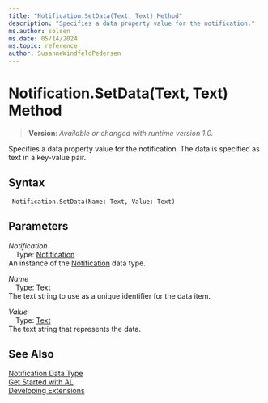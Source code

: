 ```yaml
---
title: "Notification.SetData(Text, Text) Method"
description: "Specifies a data property value for the notification."
ms.author: solsen
ms.date: 05/14/2024
ms.topic: reference
author: SusanneWindfeldPedersen
---
```

[//]: # (START>DO_NOT_EDIT)
[//]: # (IMPORTANT:Do not edit any of the content between here and the END>DO_NOT_EDIT.)
[//]: # (Any modifications should be made in the .xml files in the ModernDev repo.)
# Notification.SetData(Text, Text) Method
> **Version**: _Available or changed with runtime version 1.0._

Specifies a data property value for the notification. The data is specified as text in a key-value pair.


## Syntax
```AL
 Notification.SetData(Name: Text, Value: Text)
```
## Parameters
*Notification*  
&emsp;Type: [Notification](notification-data-type.md)  
An instance of the [Notification](notification-data-type.md) data type.  

*Name*  
&emsp;Type: [Text](../text/text-data-type.md)  
The text string to use as a unique identifier for the data item.  

*Value*  
&emsp;Type: [Text](../text/text-data-type.md)  
The text string that represents the data.  



[//]: # (IMPORTANT: END>DO_NOT_EDIT)
## See Also
[Notification Data Type](notification-data-type.md)  
[Get Started with AL](../../devenv-get-started.md)  
[Developing Extensions](../../devenv-dev-overview.md)